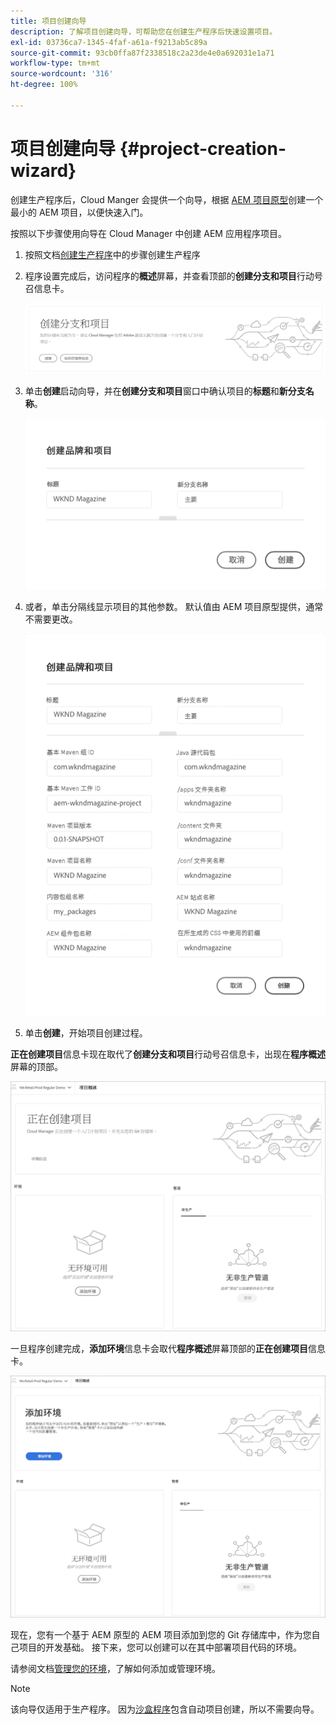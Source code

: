 ```yaml
---
title: 项目创建向导
description: 了解项目创建向导，可帮助您在创建生产程序后快速设置项目。
exl-id: 03736ca7-1345-4faf-a61a-f9213ab5c89a
source-git-commit: 93cb0ffa87f2338518c2a23de4e0a692031e1a71
workflow-type: tm+mt
source-wordcount: '316'
ht-degree: 100%

---
```


# 项目创建向导 {#project-creation-wizard}

创建生产程序后，Cloud Manger 会提供一个向导，根据 [AEM 项目原型](https://experienceleague.adobe.com/docs/experience-manager-core-components/using/developing/archetype/overview.html)创建一个最小的 AEM 项目，以便快速入门。

按照以下步骤使用向导在 Cloud Manager 中创建 AEM 应用程序项目。

1. 按照文档[创建生产程序](creating-production-programs.md)中的步骤创建生产程序

1. 程序设置完成后，访问程序的&#x200B;**概述**&#x200B;屏幕，并查看顶部的&#x200B;**创建分支和项目**&#x200B;行动号召信息卡。

   ![向导的行动号召](assets/create-wizard1.png)

1. 单击&#x200B;**创建**&#x200B;启动向导，并在&#x200B;**创建分支和项目**&#x200B;窗口中确认项目的&#x200B;**标题**&#x200B;和&#x200B;**新分支名称**。

   ![创建分支和项目](assets/create-wizard2.png)

1. 或者，单击分隔线显示项目的其他参数。 默认值由 AEM 项目原型提供，通常不需要更改。

   ![其他项目参数](assets/create-wizard5.png)

1. 单击&#x200B;**创建**，开始项目创建过程。


**正在创建项目**&#x200B;信息卡现在取代了&#x200B;**创建分支和项目**&#x200B;行动号召信息卡，出现在&#x200B;**程序概述**&#x200B;屏幕的顶部。

![正在创建项目](assets/create-wizard3.png)

一旦程序创建完成，**添加环境**&#x200B;信息卡会取代&#x200B;**程序概述**&#x200B;屏幕顶部的&#x200B;**正在创建项目**&#x200B;信息卡。

![添加环境](assets/create-wizard4.png)

现在，您有一个基于 AEM 原型的 AEM 项目添加到您的 Git 存储库中，作为您自己项目的开发基础。 接下来，您可以创建可以在其中部署项目代码的环境。

请参阅文档[管理您的环境](/help/implementing/cloud-manager/manage-environments.md)，了解如何添加或管理环境。

>[!NOTE]
>
>该向导仅适用于生产程序。 因为[沙盒程序](introduction-sandbox-programs.md#auto-creation)包含自动项目创建，所以不需要向导。